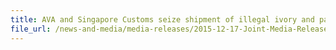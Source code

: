 ```yaml
---
title: AVA and Singapore Customs seize shipment of illegal ivory and pangolin scales 
file_url: /news-and-media/media-releases/2015-12-17-Joint-Media-Release.pdf
---
```

